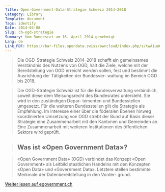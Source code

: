 ```yaml
---
Title: Open-Government-Data-Strategie Schweiz 2014–2018
Category: Library
Template: document
Tags: identify
Date: 2014-05-08
Slug: ch-ogd-strategie
Summary: Vom Bundesrat am 16. April 2014 genehmigt
Lang: de
Link_PDF: https://bar-files.opendata.swiss/owncloud/index.php/s/twA1uu08TgRvp9Y
---
```


> Die OGD-Strategie Schweiz 2014–2018 schafft ein gemeinsames Verständnis des
Nutzens von OGD, hält die Ziele, welche mit der Bereitstellung von OGD erreicht
werden sollen, fest und bestimmt die Ausrichtung der Tätigkeiten der Bundesver-
waltung im Bereich OGD bis 2018.

> Die OGD-Strategie Schweiz ist für die Bundesverwaltung verbindlich, soweit diese
dem Weisungsrecht des Bundesrates untersteht. Sie wird in den zuständigen Depar-
tementen und Bundesstellen umgesetzt. Für die weiteren Bundesstellen gilt die
Strategie als Empfehlung. Im Interesse einer über die föderalen Ebenen hinweg
koordinierten Umsetzung von OGD strebt der Bund auf Basis dieser Strategie eine
Zusammenarbeit mit den Kantonen und Gemeinden an. Eine Zusammenarbeit mit
weiteren Institutionen des öffentlichen Sektors wird geprüft.

> ## Was ist «Open Government Data»?

> «Open Government Data» (OGD) verbindet das Konzept «Open Government» als
Leitbild staatlichen Handelns mit den Konzepten «Open Data» und «Government
Data». Letztere stellen bestimmte Merkmale der Datenbereitstellung in den Vorder-
grund.

[Weiter lesen auf egovernment.ch](https://www.egovernment.ch/umsetzung/00881/00883/index.html?lang=de)
